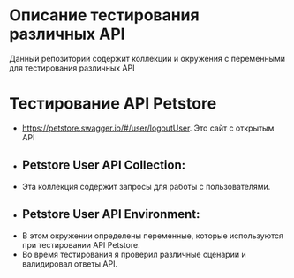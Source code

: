 # Описание тестирования различных API
Данный репозиторий содержит коллекции и окружения с переменными для тестирования различных API 
# Тестирование API Petstore
- https://petstore.swagger.io/#/user/logoutUser. Это сайт с открытым API 
- ## Petstore User API Collection:
- Эта коллекция содержит запросы для работы с пользователями.
- ## Petstore User API Environment:
- В этом окружении определены переменные, которые используются при тестировании API Petstore.
- Во время тестирования я проверил различные сценарии и валидировал ответы API. 
